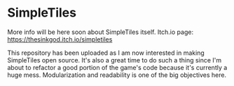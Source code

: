 # SimpleTiles

More info will be here soon about SimpleTiles itself. Itch.io page: https://thesinkgod.itch.io/simpletiles

This repository has been uploaded as I am now interested in making SimpleTiles open source. It's also a great time to do such a thing since I'm about to refactor a good portion of the game's code because it's currently a huge mess. Modularization and readability is one of the big objectives here.
